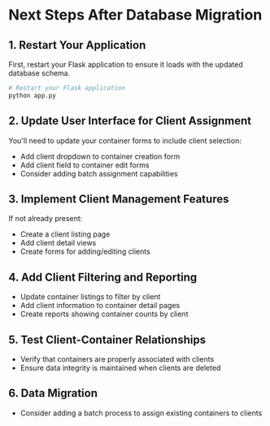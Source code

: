 # Next Steps After Database Migration

## 1. Restart Your Application
First, restart your Flask application to ensure it loads with the updated database schema.

```bash
# Restart your Flask application
python app.py
```

## 2. Update User Interface for Client Assignment
You'll need to update your container forms to include client selection:

- Add client dropdown to container creation form
- Add client field to container edit forms
- Consider adding batch assignment capabilities

## 3. Implement Client Management Features
If not already present:

- Create a client listing page
- Add client detail views
- Create forms for adding/editing clients

## 4. Add Client Filtering and Reporting
- Update container listings to filter by client
- Add client information to container detail pages
- Create reports showing container counts by client

## 5. Test Client-Container Relationships
- Verify that containers are properly associated with clients
- Ensure data integrity is maintained when clients are deleted

## 6. Data Migration
- Consider adding a batch process to assign existing containers to clients
